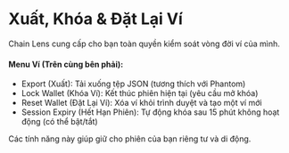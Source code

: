 # Xuất, Khóa & Đặt Lại Ví

Chain Lens cung cấp cho bạn toàn quyền kiểm soát vòng đời ví của mình.

#### Menu Ví (Trên cùng bên phải):
- Export (Xuất): Tải xuống tệp JSON (tương thích với Phantom)
- Lock Wallet (Khóa Ví): Kết thúc phiên hiện tại (yêu cầu mở khóa)
- Reset Wallet (Đặt Lại Ví): Xóa ví khỏi trình duyệt và tạo một ví mới
- Session Expiry (Hết Hạn Phiên): Tự động khóa sau 15 phút không hoạt động (có thể bật/tắt)

Các tính năng này giúp giữ cho phiên của bạn riêng tư và di động.
